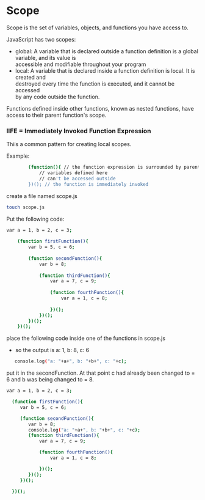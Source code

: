 # Scope

 Scope is the set of variables, objects, and functions you have access to.  
   
  JavaScript has two scopes: 
  - global: A variable that is declared outside a function definition is a global variable, and its value is  
  accessible and modifiable throughout your program 
  - local: A variable that is declared inside a function definition is local. It is created and  
  destroyed every time the function is executed, and it cannot be accessed  
  by any code outside the function.  
   
  Functions defined inside other functions, known as nested functions, have  
  access to their parent function's scope.  
  
### IIFE = Immediately Invoked Function Expression
Thiis a common pattern for creating local scopes.  
   
  Example:  
 ```sh  
         (function(){ // the function expression is surrounded by parenthesis  
             // variables defined here  
             // can't be accessed outside  
         })(); // the function is immediately invoked  
 ```
 
 
 create a file named scope.js
 ```sh
 touch scope.js
 ```
 Put the following code: 
 ```sh
 var a = 1, b = 2, c = 3;  
       
     (function firstFunction(){  
         var b = 5, c = 6;  
       
         (function secondFunction(){  
             var b = 8;  
       
             (function thirdFunction(){  
                 var a = 7, c = 9;  
       
                 (function fourthFunction(){  
                     var a = 1, c = 8;  
       
                 })();  
             })();  
         })();  
     })();  
 
 ```
 
 place the following code inside one of the functions in scope.js 
 - so the output is a: 1, b: 8, c: 6  
  ```sh
     console.log("a: "+a+", b: "+b+", c: "+c);  
```

put it in the secondFunction. At that point c had already been changed to = 6 and b was being changed to = 8. 

```sh
var a = 1, b = 2, c = 3;

  (function firstFunction(){
     var b = 5, c = 6;

     (function secondFunction(){
        var b = 8;
        console.log("a: "+a+", b: "+b+", c: "+c);
        (function thirdFunction(){
            var a = 7, c = 9;

            (function fourthFunction(){
                var a = 1, c = 8;

            })();
        })();
     })();

  })();
```
